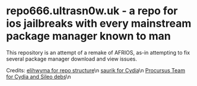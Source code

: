 # repo666.ultrasn0w.uk - a repo for ios jailbreaks with every mainstream package manager known to man


This repository is an attempt of a remake of AFRIOS, as-in attempting to fix several package manager download and view issues. 

Credits:
[elihwyma for repo structure](https://github.com/elihwyma/)\n
[saurik for Cydia](https://twitter.com/saurik)\n
[Procursus Team for Cydia and Sileo debs](https://twitter.com/procursusteam)\n



